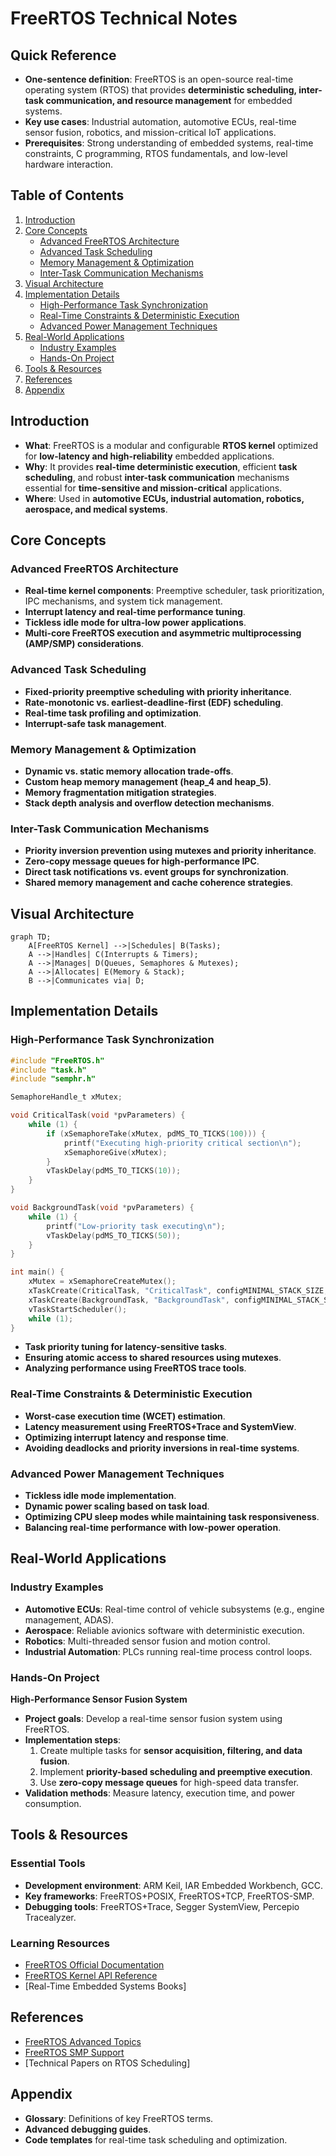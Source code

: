 # FreeRTOS Technical Notes
<!-- [A detailed block diagram showing FreeRTOS real-time scheduling, memory management strategies, inter-task communication, and hardware abstraction layers.] -->

## Quick Reference
- **One-sentence definition**: FreeRTOS is an open-source real-time operating system (RTOS) that provides **deterministic scheduling, inter-task communication, and resource management** for embedded systems.
- **Key use cases**: Industrial automation, automotive ECUs, real-time sensor fusion, robotics, and mission-critical IoT applications.
- **Prerequisites**: Strong understanding of embedded systems, real-time constraints, C programming, RTOS fundamentals, and low-level hardware interaction.

## Table of Contents
1. [Introduction](#introduction)
2. [Core Concepts](#core-concepts)
    - [Advanced FreeRTOS Architecture](#advanced-freertos-architecture)
    - [Advanced Task Scheduling](#advanced-task-scheduling)
    - [Memory Management & Optimization](#memory-management--optimization)
    - [Inter-Task Communication Mechanisms](#inter-task-communication-mechanisms)
3. [Visual Architecture](#visual-architecture)
4. [Implementation Details](#implementation-details)
    - [High-Performance Task Synchronization](#high-performance-task-synchronization)
    - [Real-Time Constraints & Deterministic Execution](#real-time-constraints--deterministic-execution)
    - [Advanced Power Management Techniques](#advanced-power-management-techniques)
5. [Real-World Applications](#real-world-applications)
    - [Industry Examples](#industry-examples)
    - [Hands-On Project](#hands-on-project)
6. [Tools & Resources](#tools--resources)
7. [References](#references)
8. [Appendix](#appendix)

## Introduction
- **What**: FreeRTOS is a modular and configurable **RTOS kernel** optimized for **low-latency and high-reliability** embedded applications.
- **Why**: It provides **real-time deterministic execution**, efficient **task scheduling**, and robust **inter-task communication** mechanisms essential for **time-sensitive and mission-critical** applications.
- **Where**: Used in **automotive ECUs, industrial automation, robotics, aerospace, and medical systems**.

## Core Concepts
### Advanced FreeRTOS Architecture
- **Real-time kernel components**: Preemptive scheduler, task prioritization, IPC mechanisms, and system tick management.
- **Interrupt latency and real-time performance tuning**.
- **Tickless idle mode for ultra-low power applications**.
- **Multi-core FreeRTOS execution and asymmetric multiprocessing (AMP/SMP) considerations**.

### Advanced Task Scheduling
- **Fixed-priority preemptive scheduling with priority inheritance**.
- **Rate-monotonic vs. earliest-deadline-first (EDF) scheduling**.
- **Real-time task profiling and optimization**.
- **Interrupt-safe task management**.

### Memory Management & Optimization
- **Dynamic vs. static memory allocation trade-offs**.
- **Custom heap memory management (heap_4 and heap_5)**.
- **Memory fragmentation mitigation strategies**.
- **Stack depth analysis and overflow detection mechanisms**.

### Inter-Task Communication Mechanisms
- **Priority inversion prevention using mutexes and priority inheritance**.
- **Zero-copy message queues for high-performance IPC**.
- **Direct task notifications vs. event groups for synchronization**.
- **Shared memory management and cache coherence strategies**.

## Visual Architecture
```mermaid
graph TD;
    A[FreeRTOS Kernel] -->|Schedules| B(Tasks);
    A -->|Handles| C(Interrupts & Timers);
    A -->|Manages| D(Queues, Semaphores & Mutexes);
    A -->|Allocates| E(Memory & Stack);
    B -->|Communicates via| D;
```

## Implementation Details
### High-Performance Task Synchronization
```c
#include "FreeRTOS.h"
#include "task.h"
#include "semphr.h"

SemaphoreHandle_t xMutex;

void CriticalTask(void *pvParameters) {
    while (1) {
        if (xSemaphoreTake(xMutex, pdMS_TO_TICKS(100))) {
            printf("Executing high-priority critical section\n");
            xSemaphoreGive(xMutex);
        }
        vTaskDelay(pdMS_TO_TICKS(10));
    }
}

void BackgroundTask(void *pvParameters) {
    while (1) {
        printf("Low-priority task executing\n");
        vTaskDelay(pdMS_TO_TICKS(50));
    }
}

int main() {
    xMutex = xSemaphoreCreateMutex();
    xTaskCreate(CriticalTask, "CriticalTask", configMINIMAL_STACK_SIZE, NULL, 3, NULL);
    xTaskCreate(BackgroundTask, "BackgroundTask", configMINIMAL_STACK_SIZE, NULL, 1, NULL);
    vTaskStartScheduler();
    while (1);
}
```
- **Task priority tuning for latency-sensitive tasks**.
- **Ensuring atomic access to shared resources using mutexes**.
- **Analyzing performance using FreeRTOS trace tools**.

### Real-Time Constraints & Deterministic Execution
- **Worst-case execution time (WCET) estimation**.
- **Latency measurement using FreeRTOS+Trace and SystemView**.
- **Optimizing interrupt latency and response time**.
- **Avoiding deadlocks and priority inversions in real-time systems**.

### Advanced Power Management Techniques
- **Tickless idle mode implementation**.
- **Dynamic power scaling based on task load**.
- **Optimizing CPU sleep modes while maintaining task responsiveness**.
- **Balancing real-time performance with low-power operation**.

## Real-World Applications
### Industry Examples
- **Automotive ECUs**: Real-time control of vehicle subsystems (e.g., engine management, ADAS).
- **Aerospace**: Reliable avionics software with deterministic execution.
- **Robotics**: Multi-threaded sensor fusion and motion control.
- **Industrial Automation**: PLCs running real-time process control loops.

### Hands-On Project
**High-Performance Sensor Fusion System**
- **Project goals**: Develop a real-time sensor fusion system using FreeRTOS.
- **Implementation steps**:
  1. Create multiple tasks for **sensor acquisition, filtering, and data fusion**.
  2. Implement **priority-based scheduling and preemptive execution**.
  3. Use **zero-copy message queues** for high-speed data transfer.
- **Validation methods**: Measure latency, execution time, and power consumption.

## Tools & Resources
### Essential Tools
- **Development environment**: ARM Keil, IAR Embedded Workbench, GCC.
- **Key frameworks**: FreeRTOS+POSIX, FreeRTOS+TCP, FreeRTOS-SMP.
- **Debugging tools**: FreeRTOS+Trace, Segger SystemView, Percepio Tracealyzer.

### Learning Resources
- [FreeRTOS Official Documentation](https://www.freertos.org/)
- [FreeRTOS Kernel API Reference](https://www.freertos.org/a00106.html)
- [Real-Time Embedded Systems Books]

## References
- [FreeRTOS Advanced Topics](https://www.freertos.org/)
- [FreeRTOS SMP Support](https://www.freertos.org/smp-symmetrical-multiprocessing.html)
- [Technical Papers on RTOS Scheduling]

## Appendix
- **Glossary**: Definitions of key FreeRTOS terms.
- **Advanced debugging guides**.
- **Code templates** for real-time task scheduling and optimization.

